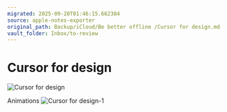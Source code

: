 ```yaml
---
migrated: 2025-09-20T01:46:15.662384
source: apple-notes-exporter
original_path: Backup/iCloud/Be better offline /Cursor for design.md
vault_folder: Inbox/to-review
---
```

# Cursor for design 
![Cursor for design](images/Cursor%20for%20design.png)

Animations 
![Cursor for design-1](images/Cursor%20for%20design-1.png)

